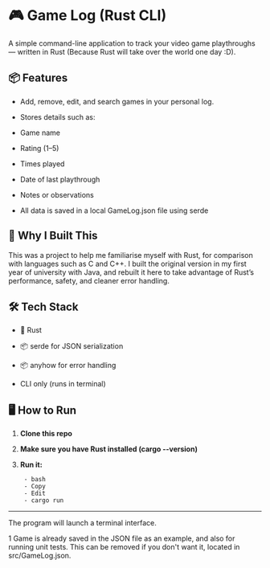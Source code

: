 # **🎮 Game Log (Rust CLI)**
A simple command-line application to track your video game playthroughs — written in Rust (Because Rust will take over the world one day :D).

## **📦 Features**
- Add, remove, edit, and search games in your personal log.

- Stores details such as:

- Game name

- Rating (1–5)

- Times played

- Date of last playthrough

- Notes or observations

- All data is saved in a local GameLog.json file using serde

## **🚀 Why I Built This**
This was a project to help me familiarise myself with Rust, for comparison with languages such as C and C++. I built the original version in my first year of university with Java, and rebuilt it here to take advantage of Rust’s performance, safety, and cleaner error handling.

## **🛠️ Tech Stack**
- 🦀 Rust

- 📦 serde for JSON serialization

- 📦 anyhow for error handling

- CLI only (runs in terminal)

## **🖥️ How to Run**
1. **Clone this repo**

2. **Make sure you have Rust installed (cargo --version)**

3. **Run it:**

        - bash
        - Copy
        - Edit
        - cargo run
---
   
The program will launch a terminal interface.

1 Game is already saved in the JSON file as an example, and also for running unit tests. This can be removed if you don't want it, located in src/GameLog.json.
